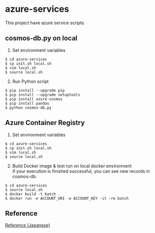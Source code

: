 # azure-services
This project have azure service scripts.

## cosmos-db.py on local
1. Set environment variables  
```bash:
$ cd azure-services
$ cp init.sh local.sh
$ vim local.sh
$ source local.sh
```
  
2. Run Python script  
```bash:
$ pip install --upgrade pip
$ pip install --upgrade setuptools
$ pip install azure-cosmos
$ pip install pandas
$ python cosmos-db.py
```
  
## Azure Container Registry
1. Set environment variables  
```bash:
$ cd azure-services
$ cp init.sh local.sh
$ vim local.sh
$ source local.sh
```
  
2. Build Docker image & test run on local docker environment  
if your execution is finished successful, you can see new records in cosmos-db.
```
$ cd azure-services
$ source local.sh
$ docker build -t batch .
$ docker run -e ACCOUNT_URI -e ACCOUNT_KEY -it -rm batch
```



## Reference
[Reference (Japanese)](https://tech-lab.sios.jp/archives/19859)

